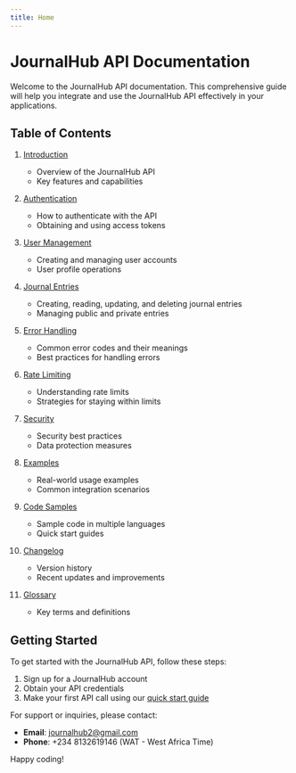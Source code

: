 ```yaml
---
title: Home
---
```


# JournalHub API Documentation

Welcome to the JournalHub API documentation. This comprehensive guide will help you integrate and use the JournalHub API effectively in your applications.

## Table of Contents

1. [Introduction](/introduction)
   - Overview of the JournalHub API
   - Key features and capabilities

2. [Authentication](/authentication)
   - How to authenticate with the API
   - Obtaining and using access tokens

3. [User Management](/user-management)
   - Creating and managing user accounts
   - User profile operations

4. [Journal Entries](/journal-entries)
   - Creating, reading, updating, and deleting journal entries
   - Managing public and private entries

5. [Error Handling](/error-handling)
   - Common error codes and their meanings
   - Best practices for handling errors

6. [Rate Limiting](/rate-limiting)
   - Understanding rate limits
   - Strategies for staying within limits

7. [Security](/security)
   - Security best practices
   - Data protection measures

8. [Examples](/examples)
   - Real-world usage examples
   - Common integration scenarios

9. [Code Samples](/code-samples)
   - Sample code in multiple languages
   - Quick start guides

10. [Changelog](/changelog)
    - Version history
    - Recent updates and improvements

11. [Glossary](/glossary)
    - Key terms and definitions

## Getting Started

To get started with the JournalHub API, follow these steps:

1. Sign up for a JournalHub account
2. Obtain your API credentials
3. Make your first API call using our [quick start guide](/introduction#quick-start)

For support or inquiries, please contact:

- **Email**: journalhub2@gmail.com
- **Phone**: +234 8132619146 (WAT - West Africa Time)

Happy coding!